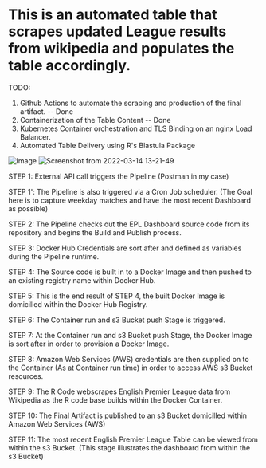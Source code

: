 # This is an automated table that scrapes updated League results from wikipedia and populates the table accordingly. 

TODO:
1) Github Actions to automate the scraping and production of the final artifact. -- Done
2) Containerization of the Table Content -- Done
3) Kubernetes Container orchestration and TLS Binding on an nginx Load Balancer.
4) Automated Table Delivery using R's Blastula Package

![Image](https://github.com/user-attachments/assets/3d281d22-0252-4f32-9343-76d5a05be3b8)
![Screenshot from 2022-03-14 13-21-49](https://user-images.githubusercontent.com/25004712/158236482-333ade08-a2ad-4ff3-be3f-487dc72ae81f.png)

STEP 1: External API call triggers the Pipeline (Postman in my case)

STEP 1': The Pipeline is also triggered via a Cron Job scheduler. (The Goal here is to capture weekday matches and have the most recent Dashboard as possible)

STEP 2: The Pipeline checks out the EPL Dashboard source code from its repository and begins the Build and Publish process.

STEP 3: Docker Hub Credentials are sort after and defined as variables during the Pipeline runtime.

STEP 4: The Source code is built in to a Docker Image and then pushed to an existing registry name within Docker Hub.

STEP 5: This is the end result of STEP 4, the built Docker Image is domicilled within the Docker Hub Registry.

STEP 6: The Container run and s3 Bucket push Stage is triggered.

STEP 7: At the Container run and s3 Bucket push Stage, the Docker Image is sort after in order to provision a Docker Image.

STEP 8: Amazon Web Services (AWS) credentials are then supplied on to the Container (As at Container run time) in order to access AWS s3 Bucket resources.

STEP 9: The R Code webscrapes English Premier League data from Wikipedia as the R code base builds within the Docker Container.

STEP 10: The Final Artifact is published to an s3 Bucket domicilled within Amazon Web Services (AWS)

STEP 11: The most recent English Premier League Table can be viewed from within the s3 Bucket. (This stage illustrates the dashboard from within the s3 Bucket)
